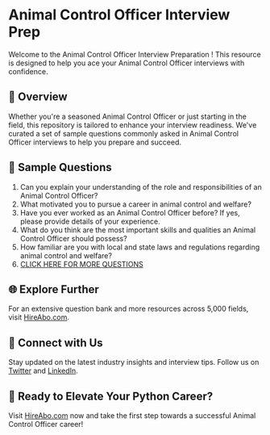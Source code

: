 # Animal Control Officer Interview Prep

Welcome to the Animal Control Officer Interview Preparation ! This resource is designed to help you ace your Animal Control Officer interviews with confidence.

## 🚀 Overview

Whether you're a seasoned Animal Control Officer or just starting in the field, this repository is tailored to enhance your interview readiness. We've curated a set of sample questions commonly asked in Animal Control Officer interviews to help you prepare and succeed.

## 📝 Sample Questions

1. Can you explain your understanding of the role and responsibilities of an Animal Control Officer?
2. What motivated you to pursue a career in animal control and welfare?
3. Have you ever worked as an Animal Control Officer before? If yes, please provide details of your experience.
4. What do you think are the most important skills and qualities an Animal Control Officer should possess?
5. How familiar are you with local and state laws and regulations regarding animal control and welfare?
6. [CLICK HERE FOR MORE QUESTIONS](https://hireabo.com/job/24_0_40/Animal%20Control%20Officer)

## 🌐 Explore Further

For an extensive question bank and more resources across 5,000 fields, visit [HireAbo.com](https://www.hireabo.com).

## 📱 Connect with Us

Stay updated on the latest industry insights and interview tips. Follow us on [Twitter](https://twitter.com/hireabo) and [LinkedIn](https://www.linkedin.com/in/hire-abo-3609972a8/).

## 🚀 Ready to Elevate Your Python Career?

Visit [HireAbo.com](https://www.hireabo.com) now and take the first step towards a successful Animal Control Officer career!